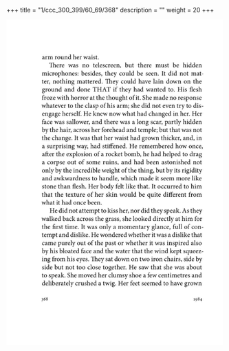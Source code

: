 +++
title = "1/ccc_300_399/60_69/368"
description = ""
weight = 20
+++

<img class="center-fit-jpg" src="/jpg_/out_jpg_1984__368.jpg" ></img>

